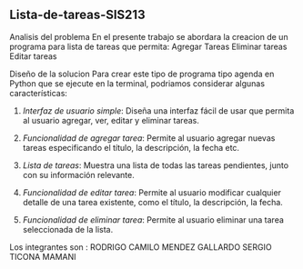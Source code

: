 ## Lista-de-tareas-SIS213
Analisis del problema
En el presente trabajo se abordara la creacion de un  programa para lista de tareas que permita:
Agregar Tareas
Eliminar tareas
Editar tareas

Diseño de la solucion
Para crear este tipo de programa tipo agenda en Python que se ejecute en la terminal, podriamos considerar algunas características:

1. *Interfaz de usuario simple*: Diseña una interfaz fácil de usar que permita al usuario agregar, ver, editar y eliminar tareas.

2. *Funcionalidad de agregar tarea*: Permite al usuario agregar nuevas tareas especificando el título, la descripción, la fecha etc.

3. *Lista de tareas*: Muestra una lista de todas las tareas pendientes, junto con su información relevante.

4. *Funcionalidad de editar tarea*: Permite al usuario modificar cualquier detalle de una tarea existente, como el título, la descripción, la fecha.

5. *Funcionalidad de eliminar tarea*: Permite al usuario eliminar una tarea seleccionada de la lista.


Los integrantes son : RODRIGO CAMILO MENDEZ GALLARDO
SERGIO TICONA MAMANI

